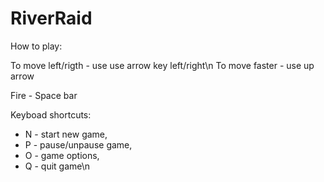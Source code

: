 # RiverRaid

How to play:

To move left/rigth - use use arrow key left/right\n
To move faster - use up arrow

Fire - Space bar
        
Keyboad shortcuts:
- N - start new game,
- P - pause/unpause game,
- O - game options,
- Q - quit game\n

